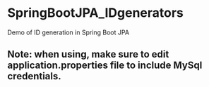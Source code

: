 # SpringBootJPA_IDgenerators
Demo of ID generation in Spring Boot JPA

## Note: when using, make sure to edit application.properties file to include MySql credentials. 
